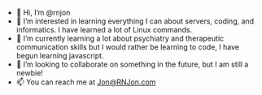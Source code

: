 - 👋 Hi, I’m @rnjon
- 👀 I’m interested in learning everything I can about servers, coding, and informatics. I have learned a lot of Linux commands.
- 🌱 I’m currently learning a lot about psychiatry and therapeutic communication skills but I would rather be learning to code, I have begun learning javascript.
- 💞️ I’m looking to collaborate on something in the future, but I am still a newbie!
- 📫 You can reach me at Jon@RNJon.com

<!---
rnjon/rnjon is a ✨ special ✨ repository because its `README.md` (this file) appears on your GitHub profile.
You can click the Preview link to take a look at your changes.
--->
